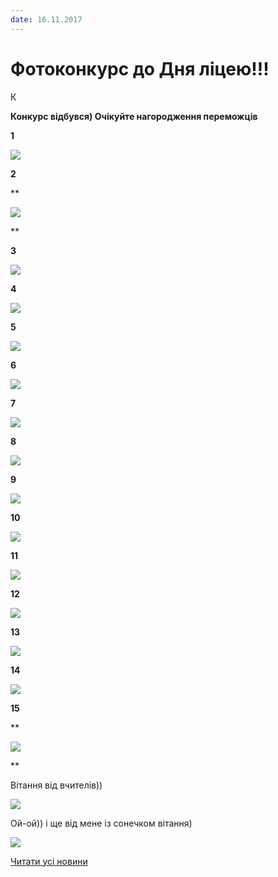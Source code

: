 ```yaml
---
date: 16.11.2017
---
```

# Фотоконкурс до Дня ліцею!!!

К

**Конкурс відбувся) Очікуйте нагородження переможців**

**1**

![](/images/blog/фотоконкурс-до-дня-ліцею/8а.png)

**2**

**

![](/images/blog/фотоконкурс-до-дня-ліцею/8б.jpg)

**

**3**

![](/images/blog/фотоконкурс-до-дня-ліцею/9а.jpg)

**4**

![](/images/blog/фотоконкурс-до-дня-ліцею/9б.jpeg)

**5**

![](/images/blog/фотоконкурс-до-дня-ліцею/9в.jpg)

**6**

![](/images/blog/фотоконкурс-до-дня-ліцею/9г.jpg)

**7**

![](/images/blog/фотоконкурс-до-дня-ліцею/9д.jpg)

**8**

![](/images/blog/фотоконкурс-до-дня-ліцею/10б.jpg)

**9**

![](/images/blog/фотоконкурс-до-дня-ліцею/10в.jpg)

**10**

![](/images/blog/фотоконкурс-до-дня-ліцею/10г.jpeg)

**11**

![](/images/blog/фотоконкурс-до-дня-ліцею/10д.jpg)

**12**

![](/images/blog/фотоконкурс-до-дня-ліцею/11а.jpg)

**13**

![](/images/blog/фотоконкурс-до-дня-ліцею/11б.jpg)

**14**

![](/images/blog/фотоконкурс-до-дня-ліцею/11г.jpeg)

**15**

**

![](/images/blog/фотоконкурс-до-дня-ліцею/8в.jpg)

**

Вітання від вчителів))

![](/images/blog/фотоконкурс-до-дня-ліцею/новый-коллаж.jpg)

Ой-ой)) і ще від мене із сонечком вітання)

![](/images/blog/фотоконкурс-до-дня-ліцею/oks_myr.jpg)

[Читати усі новини](/news)
